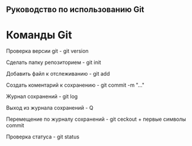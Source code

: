 ## Руководство по использованию Git

# Команды Git

Проверка версии git - git version

Сделать папку репозиторием - git init

Добавить файл к отслеживанию - git add

Создать коментарий к сохранению - git commit -m "..."

Журнал сохранений - git log

Выход из журнала сохранений - Q

Перемещение по журналу сохранений - git ceckout + первые символы commit

Проверка статуса - git status

